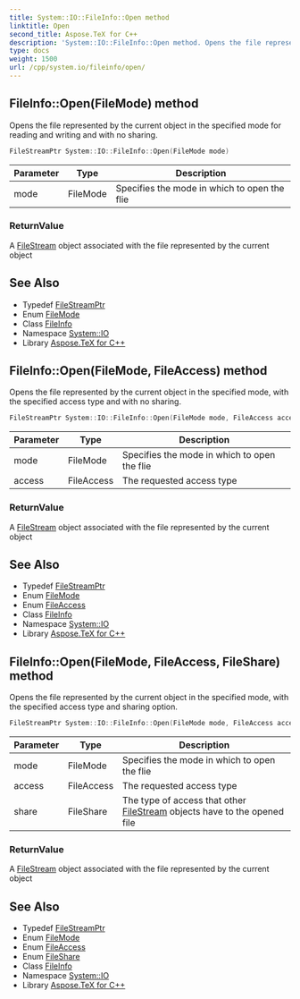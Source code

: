 ```yaml
---
title: System::IO::FileInfo::Open method
linktitle: Open
second_title: Aspose.TeX for C++
description: 'System::IO::FileInfo::Open method. Opens the file represented by the current object in the specified mode for reading and writing and with no sharing in C++.'
type: docs
weight: 1500
url: /cpp/system.io/fileinfo/open/
---
```

## FileInfo::Open(FileMode) method


Opens the file represented by the current object in the specified mode for reading and writing and with no sharing.

```cpp
FileStreamPtr System::IO::FileInfo::Open(FileMode mode)
```


| Parameter | Type | Description |
| --- | --- | --- |
| mode | FileMode | Specifies the mode in which to open the flie |

### ReturnValue

A [FileStream](../../filestream/) object associated with the file represented by the current object

## See Also

* Typedef [FileStreamPtr](../../../system/filestreamptr/)
* Enum [FileMode](../../filemode/)
* Class [FileInfo](../)
* Namespace [System::IO](../../)
* Library [Aspose.TeX for C++](../../../)
## FileInfo::Open(FileMode, FileAccess) method


Opens the file represented by the current object in the specified mode, with the specified access type and with no sharing.

```cpp
FileStreamPtr System::IO::FileInfo::Open(FileMode mode, FileAccess access)
```


| Parameter | Type | Description |
| --- | --- | --- |
| mode | FileMode | Specifies the mode in which to open the flie |
| access | FileAccess | The requested access type |

### ReturnValue

A [FileStream](../../filestream/) object associated with the file represented by the current object

## See Also

* Typedef [FileStreamPtr](../../../system/filestreamptr/)
* Enum [FileMode](../../filemode/)
* Enum [FileAccess](../../fileaccess/)
* Class [FileInfo](../)
* Namespace [System::IO](../../)
* Library [Aspose.TeX for C++](../../../)
## FileInfo::Open(FileMode, FileAccess, FileShare) method


Opens the file represented by the current object in the specified mode, with the specified access type and sharing option.

```cpp
FileStreamPtr System::IO::FileInfo::Open(FileMode mode, FileAccess access, FileShare share)
```


| Parameter | Type | Description |
| --- | --- | --- |
| mode | FileMode | Specifies the mode in which to open the flie |
| access | FileAccess | The requested access type |
| share | FileShare | The type of access that other [FileStream](../../filestream/) objects have to the opened file |

### ReturnValue

A [FileStream](../../filestream/) object associated with the file represented by the current object

## See Also

* Typedef [FileStreamPtr](../../../system/filestreamptr/)
* Enum [FileMode](../../filemode/)
* Enum [FileAccess](../../fileaccess/)
* Enum [FileShare](../../fileshare/)
* Class [FileInfo](../)
* Namespace [System::IO](../../)
* Library [Aspose.TeX for C++](../../../)
